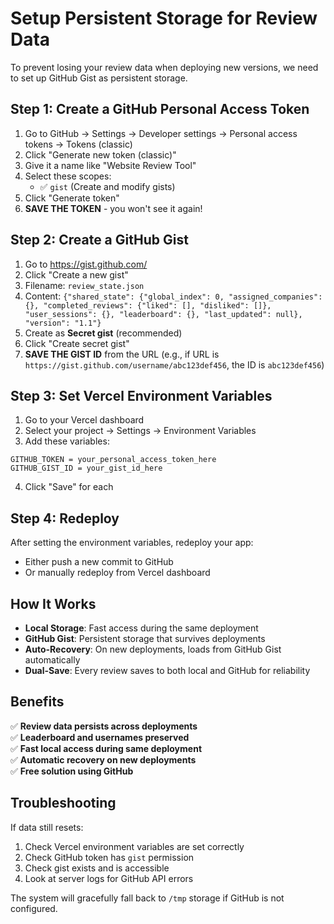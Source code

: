 # Setup Persistent Storage for Review Data

To prevent losing your review data when deploying new versions, we need to set up GitHub Gist as persistent storage.

## Step 1: Create a GitHub Personal Access Token

1. Go to GitHub → Settings → Developer settings → Personal access tokens → Tokens (classic)
2. Click "Generate new token (classic)"
3. Give it a name like "Website Review Tool"
4. Select these scopes:
   - ✅ `gist` (Create and modify gists)
5. Click "Generate token"
6. **SAVE THE TOKEN** - you won't see it again!

## Step 2: Create a GitHub Gist

1. Go to https://gist.github.com/
2. Click "Create a new gist"
3. Filename: `review_state.json`
4. Content: `{"shared_state": {"global_index": 0, "assigned_companies": {}, "completed_reviews": {"liked": [], "disliked": []}, "user_sessions": {}, "leaderboard": {}, "last_updated": null}, "version": "1.1"}`
5. Create as **Secret gist** (recommended)
6. Click "Create secret gist"
7. **SAVE THE GIST ID** from the URL (e.g., if URL is `https://gist.github.com/username/abc123def456`, the ID is `abc123def456`)

## Step 3: Set Vercel Environment Variables

1. Go to your Vercel dashboard
2. Select your project → Settings → Environment Variables
3. Add these variables:

```
GITHUB_TOKEN = your_personal_access_token_here
GITHUB_GIST_ID = your_gist_id_here
```

4. Click "Save" for each

## Step 4: Redeploy

After setting the environment variables, redeploy your app:
- Either push a new commit to GitHub
- Or manually redeploy from Vercel dashboard

## How It Works

- **Local Storage**: Fast access during the same deployment
- **GitHub Gist**: Persistent storage that survives deployments
- **Auto-Recovery**: On new deployments, loads from GitHub Gist automatically
- **Dual-Save**: Every review saves to both local and GitHub for reliability

## Benefits

✅ **Review data persists across deployments**  
✅ **Leaderboard and usernames preserved**  
✅ **Fast local access during same deployment**  
✅ **Automatic recovery on new deployments**  
✅ **Free solution using GitHub**

## Troubleshooting

If data still resets:
1. Check Vercel environment variables are set correctly
2. Check GitHub token has `gist` permission
3. Check gist exists and is accessible
4. Look at server logs for GitHub API errors

The system will gracefully fall back to `/tmp` storage if GitHub is not configured.